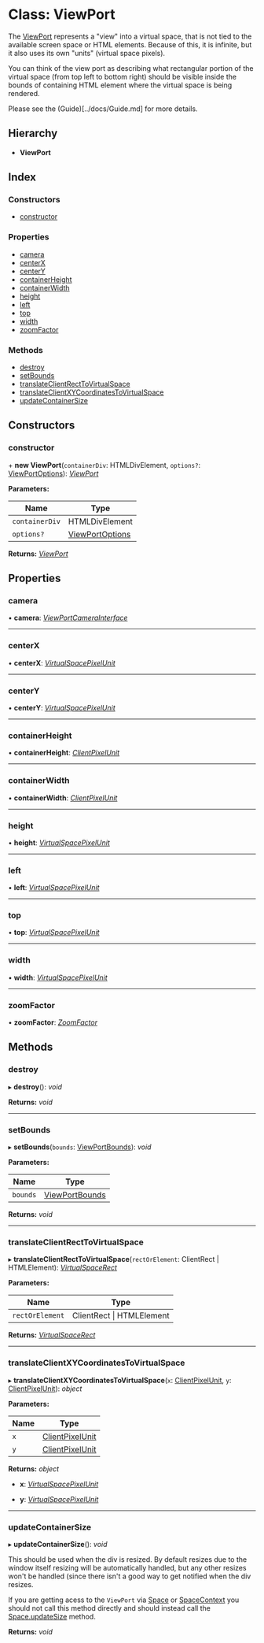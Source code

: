 # Class: ViewPort

The [ViewPort](viewport.md) represents a "view" into a virtual space, that is not
tied to the available screen space or HTML elements. Because of this, it is
infinite, but it also uses its own "units" (virtual space pixels).

You can think of the view port as describing what rectangular portion of the
virtual space (from top left to bottom right) should be visible inside the
bounds of containing HTML element where the virtual space is being rendered.

Please see the (Guide)[../docs/Guide.md] for more details.

## Hierarchy

- **ViewPort**

## Index

### Constructors

- [constructor](viewport.md#constructor)

### Properties

- [camera](viewport.md#camera)
- [centerX](viewport.md#centerx)
- [centerY](viewport.md#centery)
- [containerHeight](viewport.md#containerheight)
- [containerWidth](viewport.md#containerwidth)
- [height](viewport.md#height)
- [left](viewport.md#left)
- [top](viewport.md#top)
- [width](viewport.md#width)
- [zoomFactor](viewport.md#zoomfactor)

### Methods

- [destroy](viewport.md#destroy)
- [setBounds](viewport.md#setbounds)
- [translateClientRectToVirtualSpace](viewport.md#translateclientrecttovirtualspace)
- [translateClientXYCoordinatesToVirtualSpace](viewport.md#translateclientxycoordinatestovirtualspace)
- [updateContainerSize](viewport.md#updatecontainersize)

## Constructors

### constructor

\+ **new ViewPort**(`containerDiv`: HTMLDivElement, `options?`: [ViewPortOptions](../interfaces/viewportoptions.md)): _[ViewPort](viewport.md)_

**Parameters:**

| Name           | Type                                                |
| -------------- | --------------------------------------------------- |
| `containerDiv` | HTMLDivElement                                      |
| `options?`     | [ViewPortOptions](../interfaces/viewportoptions.md) |

**Returns:** _[ViewPort](viewport.md)_

## Properties

### camera

• **camera**: _[ViewPortCameraInterface](../globals.md#viewportcamerainterface)_

---

### centerX

• **centerX**: _[VirtualSpacePixelUnit](../globals.md#virtualspacepixelunit)_

---

### centerY

• **centerY**: _[VirtualSpacePixelUnit](../globals.md#virtualspacepixelunit)_

---

### containerHeight

• **containerHeight**: _[ClientPixelUnit](../globals.md#clientpixelunit)_

---

### containerWidth

• **containerWidth**: _[ClientPixelUnit](../globals.md#clientpixelunit)_

---

### height

• **height**: _[VirtualSpacePixelUnit](../globals.md#virtualspacepixelunit)_

---

### left

• **left**: _[VirtualSpacePixelUnit](../globals.md#virtualspacepixelunit)_

---

### top

• **top**: _[VirtualSpacePixelUnit](../globals.md#virtualspacepixelunit)_

---

### width

• **width**: _[VirtualSpacePixelUnit](../globals.md#virtualspacepixelunit)_

---

### zoomFactor

• **zoomFactor**: _[ZoomFactor](../globals.md#zoomfactor)_

## Methods

### destroy

▸ **destroy**(): _void_

**Returns:** _void_

---

### setBounds

▸ **setBounds**(`bounds`: [ViewPortBounds](../interfaces/viewportbounds.md)): _void_

**Parameters:**

| Name     | Type                                              |
| -------- | ------------------------------------------------- |
| `bounds` | [ViewPortBounds](../interfaces/viewportbounds.md) |

**Returns:** _void_

---

### translateClientRectToVirtualSpace

▸ **translateClientRectToVirtualSpace**(`rectOrElement`: ClientRect | HTMLElement): _[VirtualSpaceRect](../interfaces/virtualspacerect.md)_

**Parameters:**

| Name            | Type                          |
| --------------- | ----------------------------- |
| `rectOrElement` | ClientRect &#124; HTMLElement |

**Returns:** _[VirtualSpaceRect](../interfaces/virtualspacerect.md)_

---

### translateClientXYCoordinatesToVirtualSpace

▸ **translateClientXYCoordinatesToVirtualSpace**(`x`: [ClientPixelUnit](../globals.md#clientpixelunit), `y`: [ClientPixelUnit](../globals.md#clientpixelunit)): _object_

**Parameters:**

| Name | Type                                             |
| ---- | ------------------------------------------------ |
| `x`  | [ClientPixelUnit](../globals.md#clientpixelunit) |
| `y`  | [ClientPixelUnit](../globals.md#clientpixelunit) |

**Returns:** _object_

- **x**: _[VirtualSpacePixelUnit](../globals.md#virtualspacepixelunit)_

- **y**: _[VirtualSpacePixelUnit](../globals.md#virtualspacepixelunit)_

---

### updateContainerSize

▸ **updateContainerSize**(): _void_

This should be used when the div is resized. By default resizes due
to the window itself resizing will be automatically handled, but any other
resizes won't be handled (since there isn't a good way to get notified when
the div resizes.

If you are getting acess to the `ViewPort` via [Space](space.md) or [SpaceContext](../globals.md#const-spacecontext) you should not call this method directly and should
instead call the [Space.updateSize](space.md#updatesize) method.

**Returns:** _void_
